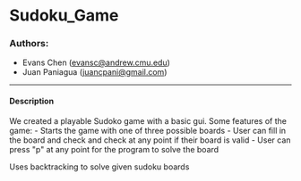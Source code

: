# Sudoku_Game

### Authors:
- Evans Chen (evansc@andrew.cmu.edu)
- Juan Paniagua (juancpani@gmail.com)
 -----
#### Description

We created a playable Sudoko game with a basic gui.
Some features of the game:
    - Starts the game with one of three possible boards
    - User can fill in the board and check and check at any point if their board is valid
    - User can press "p" at any point for the program to solve the board

Uses backtracking  to solve given sudoku boards
